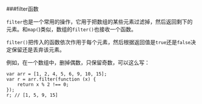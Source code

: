 ###filter函数

`filter`也是一个常用的操作，它用于把数组的某些元素过滤掉，然后返回剩下的元素。和`map(`)类似，数组的`filter()`也接收一个函数。

`filter()`把传入的函数依次作用于每个元素，然后根据返回值是`true`还是`false`决定保留还是丢弃该元素。

例如，在一个数组中，删掉偶数，只保留奇数，可以这么写：

```
var arr = [1, 2, 4, 5, 6, 9, 10, 15];
var r = arr.filter(function (x) {
    return x % 2 !== 0;
});
r; // [1, 5, 9, 15]
```